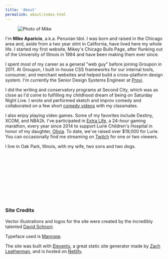 ```yaml
---
title: 'About'
permalink: about/index.html
---
```


<figure class="ma-float-left ma-about-headshot">

![Photo of Mike](/images/headshot.jpg)

</figure>

I'm **Mike Aparicio**, a.k.a. Peruvian Idol. I was born and raised in the Chicago area and, aside from a two year stint in California, have lived here my whole life. I started my first website, Mikey's Chicago Bulls Page, after flunking out of the University of Illinois in 1994 and have been making them ever since.

I spent most of my career as a general "web guy" before joining Groupon in 2011. At Groupon, I built in-house CSS frameworks for our internal tools, consumer, and merchant websites and helped build a cross-platform design system. I'm currently the Senior Design Systems Engineer at [Provi](https://provi.com).

I did the writing and conservatory programs at Second City, which was as close as I'd come to fulfilling my childhood dream of being on Saturday Night Live. I wrote and performed sketch and improv comedy and collaborated on a few short [comedy videos](https://vimeo.com/peruvianidol) with my classmates.

I also enjoy playing video games. Some of my favorites include Destiny, XCOM, and NBA2k. I've participated in [Extra Life](https://www.extra-life.org/), a 24-hour gaming marathon, every year since 2014 to support Lurie Children's Hospital in honor of my daughter, [Olivia](http://localhost:8080/posts/2018-08-26-four-years/). To date, we've raised over $19,000 for Lurie. You can occasionally find me streaming on [Twitch](https://twitch.tv/peruvianidol) for one or two viewers.

I live in Oak Park, Illinois, with my wife, two sons and two dogs.

<svg class="icon icon-pi-logo" role="img" width="138" height="150"><title>Peruvian Idol logo</title><use xlink:href="#icon-pi-logo"/></svg>

<h3 class="ma-heading-3">Site Credits</h3>

Vector illustrations and logos for the site were created by the incredibly talented [David Schnorr](http://davidschnorr.com/).

Typeface used is [Manrope](https://fonts.google.com/specimen/Manrope).

The site was built with [Eleventy](https://www.11ty.dev/), a great static site generator made by [Zach Leatherman](https://www.zachleat.com/), and is hosted on [Netlify](https://netlify.com).
